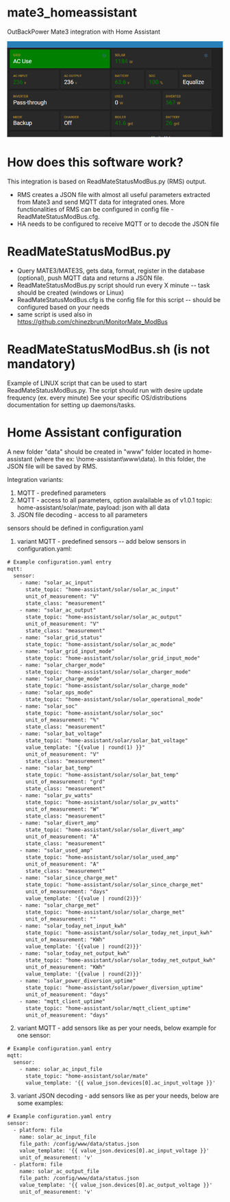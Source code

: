 # mate3_homeassistant
 OutBackPower Mate3 integration with Home Assistant

![Home Assistant](/docs/ha.PNG)

#  How does this software work?
This integration is based on ReadMateStatusModBus.py (RMS) output.
- RMS creates a JSON file with almost all useful parameters extracted from Mate3 and send MQTT data for integrated ones. More functionalities of RMS can be configured in config file - ReadMateStatusModBus.cfg.
- HA needs to be configured to receive MQTT or to decode the JSON file

# ReadMateStatusModBus.py
- Query MATE3/MATE3S, gets data, format, register in the database (optional), push MQTT data and returns a JSON file.
- ReadMateStatusModBus.py script should run every X minute -- task should be created (windows or Linux)
- ReadMateStatusModBus.cfg is the config file for this script -- should be configured based on your needs
- same script is used also in https://github.com/chinezbrun/MonitorMate_ModBus

ReadMateStatusModBus.sh (is not mandatory)
===========
Example of LINUX script that can be used to start ReadMateStatusModBus.py. The script should run with desire update frequency (ex. every minute)
See your specific OS/distributions documentation for setting up daemons/tasks.

# Home Assistant configuration
A new folder "data" should be created in "www" folder located in home-assistant (where the ex: \home-assistant\www\data). In this folder, the JSON file will be saved by RMS.

Integration variants:
1. MQTT - predefined parameters
2. MQTT - access to all parameters, option avalailable as of v1.0.1 topic: home-assistant/solar/mate, payload: json with all data
3. JSON file decoding - access to all parameters

sensors should be defined in configuration.yaml

1. variant MQTT - predefined sensors -- add below sensors in configuration.yaml:
~~~
# Example configuration.yaml entry
mqtt:    
  sensor:
    - name: "solar_ac_input"
      state_topic: "home-assistant/solar/solar_ac_input"
      unit_of_measurement: "V"
      state_class: "measurement"
    - name: "solar_ac_output"
      state_topic: "home-assistant/solar/solar_ac_output"
      unit_of_measurement: "V"
      state_class: "measurement"    
    - name: "solar_grid_status"
      state_topic: "home-assistant/solar/solar_ac_mode"
    - name: "solar_grid_input_mode"
      state_topic: "home-assistant/solar/solar_grid_input_mode"
    - name: "solar_charger_mode"
      state_topic: "home-assistant/solar/solar_charger_mode"
    - name: "solar_charge_mode"
      state_topic: "home-assistant/solar/solar_charge_mode"
    - name: "solar_ops_mode"
      state_topic: "home-assistant/solar/solar_operational_mode"
    - name: "solar_soc"
      state_topic: "home-assistant/solar/solar_soc"
      unit_of_measurement: "%"
      state_class: "measurement"
    - name: "solar_bat_voltage"
      state_topic: "home-assistant/solar/solar_bat_voltage"
      value_template: "{{value | round(1) }}"
      unit_of_measurement: "V"
      state_class: "measurement"   
    - name: "solar_bat_temp"
      state_topic: "home-assistant/solar/solar_bat_temp"
      unit_of_measurement: "grd"
      state_class: "measurement"
    - name: "solar_pv_watts"
      state_topic: "home-assistant/solar/solar_pv_watts"
      unit_of_measurement: "W"
      state_class: "measurement"
    - name: "solar_divert_amp"
      state_topic: "home-assistant/solar/solar_divert_amp"
      unit_of_measurement: "A" 
      state_class: "measurement"
    - name: "solar_used_amp"
      state_topic: "home-assistant/solar/solar_used_amp"
      unit_of_measurement: "A"
      state_class: "measurement"
    - name: "solar_since_charge_met"
      state_topic: "home-assistant/solar/solar_since_charge_met"
      unit_of_measurement: "days" 
      value_template: '{{value | round(2)}}'
    - name: "solar_charge_met"
      state_topic: "home-assistant/solar/solar_charge_met"
      unit_of_measurement: "" 
    - name: "solar_today_net_input_kwh"
      state_topic: "home-assistant/solar/solar_today_net_input_kwh"
      unit_of_measurement: "KWh" 
      value_template: '{{value | round(2)}}'
    - name: "solar_today_net_output_kwh"
      state_topic: "home-assistant/solar/solar_today_net_output_kwh"
      unit_of_measurement: "KWh" 
      value_template: '{{value | round(2)}}'
    - name: "solar_power_diversion_uptime"
      state_topic: "home-assistant/solar/power_diversion_uptime"
      unit_of_measurement: "days"
    - name: "mqtt_client_uptime"
      state_topic: "home-assistant/solar/mqtt_client_uptime"
      unit_of_measurement: "days"
~~~
2. variant MQTT - add sensors like as per your needs,  below example for one sensor:
~~~
# Example configuration.yaml entry
mqtt:    
  sensor:
    - name: solar_ac_input_file
	  state_topic: "home-assistant/solar/mate"
	  value_template: '{{ value_json.devices[0].ac_input_voltage }}'
~~~
3. variant JSON decoding - add sensors like as per your needs, below are some examples:

~~~
# Example configuration.yaml entry
sensor:
  - platform: file
    name: solar_ac_input_file
    file_path: /config/www/data/status.json
    value_template: '{{ value_json.devices[0].ac_input_voltage }}'
    unit_of_measurement: 'v'  
  - platform: file
    name: solar_ac_output_file
    file_path: /config/www/data/status.json
    value_template: '{{ value_json.devices[0].ac_output_voltage }}'
    unit_of_measurement: 'v'
~~~
